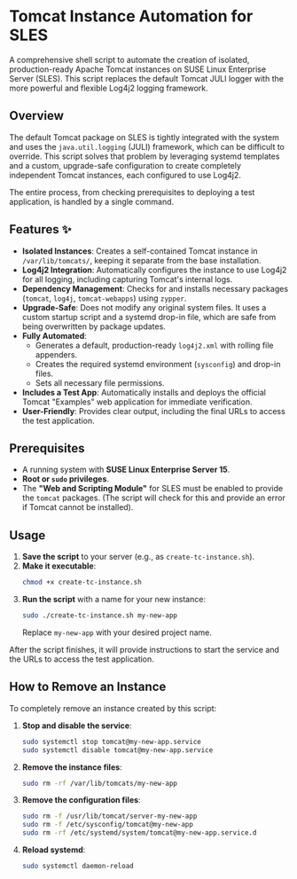 # Tomcat Instance Automation for SLES

A comprehensive shell script to automate the creation of isolated, production-ready Apache Tomcat instances on SUSE Linux Enterprise Server (SLES). This script replaces the default Tomcat JULI logger with the more powerful and flexible Log4j2 logging framework.

## Overview

The default Tomcat package on SLES is tightly integrated with the system and uses the `java.util.logging` (JULI) framework, which can be difficult to override. This script solves that problem by leveraging systemd templates and a custom, upgrade-safe configuration to create completely independent Tomcat instances, each configured to use Log4j2.

The entire process, from checking prerequisites to deploying a test application, is handled by a single command.

## Features ✨

* **Isolated Instances**: Creates a self-contained Tomcat instance in `/var/lib/tomcats/`, keeping it separate from the base installation.
* **Log4j2 Integration**: Automatically configures the instance to use Log4j2 for all logging, including capturing Tomcat's internal logs.
* **Dependency Management**: Checks for and installs necessary packages (`tomcat`, `log4j`, `tomcat-webapps`) using `zypper`.
* **Upgrade-Safe**: Does not modify any original system files. It uses a custom startup script and a systemd drop-in file, which are safe from being overwritten by package updates.
* **Fully Automated**:
    * Generates a default, production-ready `log4j2.xml` with rolling file appenders.
    * Creates the required systemd environment (`sysconfig`) and drop-in files.
    * Sets all necessary file permissions.
* **Includes a Test App**: Automatically installs and deploys the official Tomcat "Examples" web application for immediate verification.
* **User-Friendly**: Provides clear output, including the final URLs to access the test application.

## Prerequisites

* A running system with **SUSE Linux Enterprise Server 15**.
* **Root or `sudo` privileges**.
* The **"Web and Scripting Module"** for SLES must be enabled to provide the `tomcat` packages. (The script will check for this and provide an error if Tomcat cannot be installed).

## Usage

1.  **Save the script** to your server (e.g., as `create-tc-instance.sh`).
2.  **Make it executable**:
    ```bash
    chmod +x create-tc-instance.sh
    ```
3.  **Run the script** with a name for your new instance:
    ```bash
    sudo ./create-tc-instance.sh my-new-app
    ```
    Replace `my-new-app` with your desired project name.

After the script finishes, it will provide instructions to start the service and the URLs to access the test application.

## How to Remove an Instance

To completely remove an instance created by this script:

1.  **Stop and disable the service**:
    ```bash
    sudo systemctl stop tomcat@my-new-app.service
    sudo systemctl disable tomcat@my-new-app.service
    ```
2.  **Remove the instance files**:
    ```bash
    sudo rm -rf /var/lib/tomcats/my-new-app
    ```
3.  **Remove the configuration files**:
    ```bash
    sudo rm -f /usr/lib/tomcat/server-my-new-app
    sudo rm -f /etc/sysconfig/tomcat@my-new-app
    sudo rm -rf /etc/systemd/system/tomcat@my-new-app.service.d
    ```
4.  **Reload systemd**:
    ```bash
    sudo systemctl daemon-reload
    ```